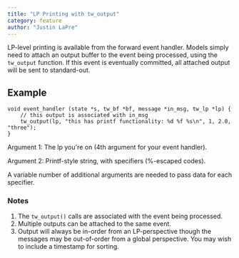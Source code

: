 ```yaml
---
title: "LP Printing with tw_output"
category: feature
author: "Justin LaPre"
---
```


LP-level printing is available from the forward event handler.
Models simply need to attach an output buffer to the event being processed, using the `tw_output` function.
If this event is eventually committed, all attached output will be sent to standard-out.

## Example

    void event_handler (state *s, tw_bf *bf, message *in_msg, tw_lp *lp) {
        // this output is associated with in_msg
        tw_output(lp, "this has printf functionality: %d %f %s\n", 1, 2.0, "three");
    }



Argument 1: The lp you're on (4th argument for your event handler).

Argument 2: Printf-style string, with specifiers (%-escaped codes).

A variable number of additional arguments are needed to pass data for each specifier.

### Notes

1. The `tw_output()` calls are associated with the event being processed.
2. Multiple outputs can be attached to the same event.
3. Output will always be in-order from an LP-perspective though the messages may be out-of-order from a global perspective.  You may wish to include a timestamp for sorting.
